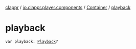 [clappr](../../index.md) / [io.clappr.player.components](../index.md) / [Container](index.md) / [playback](.)

# playback

`var playback: `[`Playback`](../-playback/index.md)`?`